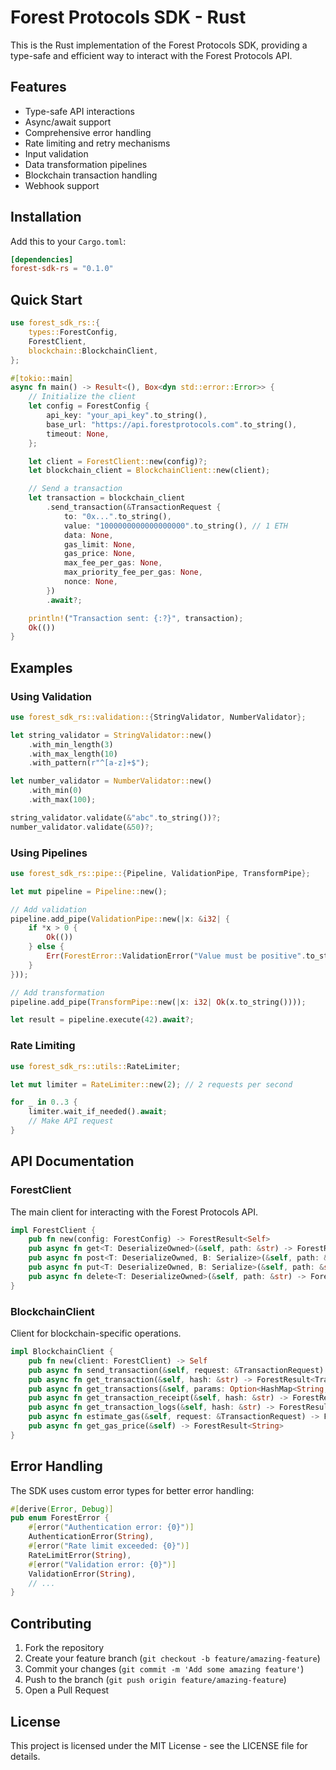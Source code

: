 # Forest Protocols SDK - Rust

This is the Rust implementation of the Forest Protocols SDK, providing a type-safe and efficient way to interact with the Forest Protocols API.

## Features

- Type-safe API interactions
- Async/await support
- Comprehensive error handling
- Rate limiting and retry mechanisms
- Input validation
- Data transformation pipelines
- Blockchain transaction handling
- Webhook support

## Installation

Add this to your `Cargo.toml`:

```toml
[dependencies]
forest-sdk-rs = "0.1.0"
```

## Quick Start

```rust
use forest_sdk_rs::{
    types::ForestConfig,
    ForestClient,
    blockchain::BlockchainClient,
};

#[tokio::main]
async fn main() -> Result<(), Box<dyn std::error::Error>> {
    // Initialize the client
    let config = ForestConfig {
        api_key: "your_api_key".to_string(),
        base_url: "https://api.forestprotocols.com".to_string(),
        timeout: None,
    };

    let client = ForestClient::new(config)?;
    let blockchain_client = BlockchainClient::new(client);

    // Send a transaction
    let transaction = blockchain_client
        .send_transaction(&TransactionRequest {
            to: "0x...".to_string(),
            value: "1000000000000000000".to_string(), // 1 ETH
            data: None,
            gas_limit: None,
            gas_price: None,
            max_fee_per_gas: None,
            max_priority_fee_per_gas: None,
            nonce: None,
        })
        .await?;

    println!("Transaction sent: {:?}", transaction);
    Ok(())
}
```

## Examples

### Using Validation

```rust
use forest_sdk_rs::validation::{StringValidator, NumberValidator};

let string_validator = StringValidator::new()
    .with_min_length(3)
    .with_max_length(10)
    .with_pattern(r"^[a-z]+$");

let number_validator = NumberValidator::new()
    .with_min(0)
    .with_max(100);

string_validator.validate(&"abc".to_string())?;
number_validator.validate(&50)?;
```

### Using Pipelines

```rust
use forest_sdk_rs::pipe::{Pipeline, ValidationPipe, TransformPipe};

let mut pipeline = Pipeline::new();

// Add validation
pipeline.add_pipe(ValidationPipe::new(|x: &i32| {
    if *x > 0 {
        Ok(())
    } else {
        Err(ForestError::ValidationError("Value must be positive".to_string()))
    }
}));

// Add transformation
pipeline.add_pipe(TransformPipe::new(|x: i32| Ok(x.to_string())));

let result = pipeline.execute(42).await?;
```

### Rate Limiting

```rust
use forest_sdk_rs::utils::RateLimiter;

let mut limiter = RateLimiter::new(2); // 2 requests per second

for _ in 0..3 {
    limiter.wait_if_needed().await;
    // Make API request
}
```

## API Documentation

### ForestClient

The main client for interacting with the Forest Protocols API.

```rust
impl ForestClient {
    pub fn new(config: ForestConfig) -> ForestResult<Self>
    pub async fn get<T: DeserializeOwned>(&self, path: &str) -> ForestResult<T>
    pub async fn post<T: DeserializeOwned, B: Serialize>(&self, path: &str, body: &B) -> ForestResult<T>
    pub async fn put<T: DeserializeOwned, B: Serialize>(&self, path: &str, body: &B) -> ForestResult<T>
    pub async fn delete<T: DeserializeOwned>(&self, path: &str) -> ForestResult<T>
}
```

### BlockchainClient

Client for blockchain-specific operations.

```rust
impl BlockchainClient {
    pub fn new(client: ForestClient) -> Self
    pub async fn send_transaction(&self, request: &TransactionRequest) -> ForestResult<TransactionResponse>
    pub async fn get_transaction(&self, hash: &str) -> ForestResult<TransactionResponse>
    pub async fn get_transactions(&self, params: Option<HashMap<String, String>>) -> ForestResult<PaginatedResponse<Transaction>>
    pub async fn get_transaction_receipt(&self, hash: &str) -> ForestResult<TransactionReceipt>
    pub async fn get_transaction_logs(&self, hash: &str) -> ForestResult<Vec<Log>>
    pub async fn estimate_gas(&self, request: &TransactionRequest) -> ForestResult<u64>
    pub async fn get_gas_price(&self) -> ForestResult<String>
}
```

## Error Handling

The SDK uses custom error types for better error handling:

```rust
#[derive(Error, Debug)]
pub enum ForestError {
    #[error("Authentication error: {0}")]
    AuthenticationError(String),
    #[error("Rate limit exceeded: {0}")]
    RateLimitError(String),
    #[error("Validation error: {0}")]
    ValidationError(String),
    // ...
}
```

## Contributing

1. Fork the repository
2. Create your feature branch (`git checkout -b feature/amazing-feature`)
3. Commit your changes (`git commit -m 'Add some amazing feature'`)
4. Push to the branch (`git push origin feature/amazing-feature`)
5. Open a Pull Request

## License

This project is licensed under the MIT License - see the LICENSE file for details. 